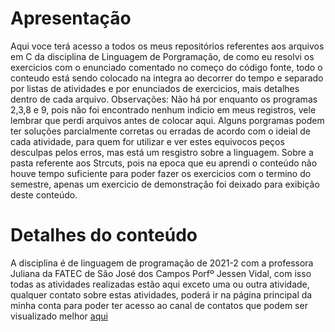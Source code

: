 # Apresentação
Aqui voce terá acesso a todos os meus repositórios referentes aos arquivos em C da disciplina de Linguagem de Porgramação, de como eu resolvi os exercicios com o enunciado comentado no começo do código fonte, todo o conteudo está sendo colocado na integra ao decorrer do tempo e separado por listas de atividades e por enunciados de exercicios, mais detalhes dentro de cada arquivo.
Observações: Não há por enquanto os programas 2,3,8 e 9, pois não foi encontrado nenhum indicio em meus registros, vele lembrar que perdi arquivos antes de colocar aqui.
Alguns porgramas podem ter soluções parcialmente corretas ou erradas de acordo com o ideial de cada atividade, para quem for utilizar e ver estes equivocos peços desculpas pelos erros, mas está um resgistro sobre a linguagem.
Sobre a pasta referente aos Strcuts, pois na epoca que eu aprendi o conteúdo não houve tempo suficiente para poder fazer os exercicios com o termino do semestre, apenas um exercicio de demonstração foi deixado para exibição deste conteúdo.

# Detalhes do conteúdo
A disciplina é de linguagem de programação de 2021-2 com a professora Juliana da FATEC de São José dos Campos Porfº Jessen Vidal, com isso todas as atividades realizadas estão aqui exceto uma ou outra atividade, qualquer contato sobre estas atividades, poderá ir na página principal da minha conta para poder ter acesso ao canal de contatos que podem ser visualizado melhor <a href="https://github.com/PedroSilva201">aqui</a>
